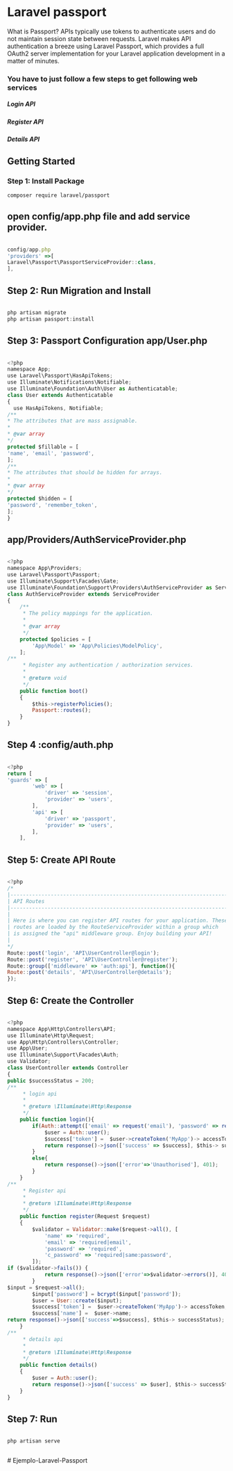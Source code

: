 # Laravel passport 
What is Passport?
APIs typically use tokens to authenticate users and do not maintain session state between requests. 
Laravel makes API authentication a breeze using Laravel Passport, which provides a full OAuth2 server implementation 
for your Laravel application development in a matter of minutes.

### You have to just follow a few steps to get following web services
##### Login API
##### Register API
##### Details API




## Getting Started
### Step 1: Install Package

```` composer require laravel/passport ````

## open config/app.php file and add service provider.

```javascript 

config/app.php
'providers' =>[
Laravel\Passport\PassportServiceProvider::class,
],

````

## Step 2: Run Migration and Install

```javascript 

php artisan migrate
php artisan passport:install


````


## Step 3: Passport Configuration  app/User.php

```javascript 

<?php
namespace App;
use Laravel\Passport\HasApiTokens;
use Illuminate\Notifications\Notifiable;
use Illuminate\Foundation\Auth\User as Authenticatable;
class User extends Authenticatable
{
  use HasApiTokens, Notifiable;
/**
* The attributes that are mass assignable.
*
* @var array
*/
protected $fillable = [
'name', 'email', 'password',
];
/**
* The attributes that should be hidden for arrays.
*
* @var array
*/
protected $hidden = [
'password', 'remember_token',
];
}

````


## app/Providers/AuthServiceProvider.php



```javascript 

<?php
namespace App\Providers;
use Laravel\Passport\Passport; 
use Illuminate\Support\Facades\Gate; 
use Illuminate\Foundation\Support\Providers\AuthServiceProvider as ServiceProvider;
class AuthServiceProvider extends ServiceProvider 
{ 
    /** 
     * The policy mappings for the application. 
     * 
     * @var array 
     */ 
    protected $policies = [ 
        'App\Model' => 'App\Policies\ModelPolicy', 
    ];
/** 
     * Register any authentication / authorization services. 
     * 
     * @return void 
     */ 
    public function boot() 
    { 
        $this->registerPolicies(); 
        Passport::routes(); 
    } 
}

````

## Step 4 :config/auth.php

```javascript 

<?php
return [
'guards' => [ 
        'web' => [ 
            'driver' => 'session', 
            'provider' => 'users', 
        ], 
        'api' => [ 
            'driver' => 'passport', 
            'provider' => 'users', 
        ], 
    ],

````
## Step 5: Create API Route

```javascript 

<?php
/*
|--------------------------------------------------------------------------
| API Routes
|--------------------------------------------------------------------------
|
| Here is where you can register API routes for your application. These
| routes are loaded by the RouteServiceProvider within a group which
| is assigned the "api" middleware group. Enjoy building your API!
|
*/
Route::post('login', 'API\UserController@login');
Route::post('register', 'API\UserController@register');
Route::group(['middleware' => 'auth:api'], function(){
Route::post('details', 'API\UserController@details');
});

````


## Step 6: Create the Controller

```javascript 

<?php
namespace App\Http\Controllers\API;
use Illuminate\Http\Request; 
use App\Http\Controllers\Controller; 
use App\User; 
use Illuminate\Support\Facades\Auth; 
use Validator;
class UserController extends Controller 
{
public $successStatus = 200;
/** 
     * login api 
     * 
     * @return \Illuminate\Http\Response 
     */ 
    public function login(){ 
        if(Auth::attempt(['email' => request('email'), 'password' => request('password')])){ 
            $user = Auth::user(); 
            $success['token'] =  $user->createToken('MyApp')-> accessToken; 
            return response()->json(['success' => $success], $this-> successStatus); 
        } 
        else{ 
            return response()->json(['error'=>'Unauthorised'], 401); 
        } 
    }
/** 
     * Register api 
     * 
     * @return \Illuminate\Http\Response 
     */ 
    public function register(Request $request) 
    { 
        $validator = Validator::make($request->all(), [ 
            'name' => 'required', 
            'email' => 'required|email', 
            'password' => 'required', 
            'c_password' => 'required|same:password', 
        ]);
if ($validator->fails()) { 
            return response()->json(['error'=>$validator->errors()], 401);            
        }
$input = $request->all(); 
        $input['password'] = bcrypt($input['password']); 
        $user = User::create($input); 
        $success['token'] =  $user->createToken('MyApp')-> accessToken; 
        $success['name'] =  $user->name;
return response()->json(['success'=>$success], $this-> successStatus); 
    }
/** 
     * details api 
     * 
     * @return \Illuminate\Http\Response 
     */ 
    public function details() 
    { 
        $user = Auth::user(); 
        return response()->json(['success' => $user], $this-> successStatus); 
    } 
}


````
## Step 7: Run 

```javascript 

php artisan serve



````
#   E j e m p l o - L a r a v e l - P a s s p o r t  
 